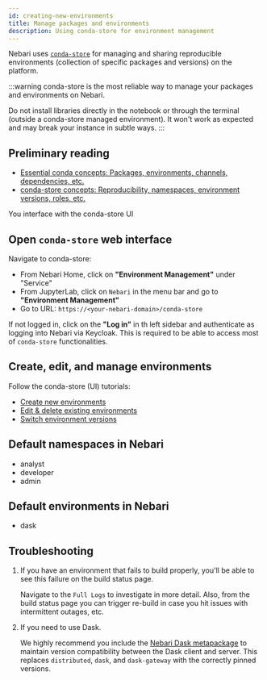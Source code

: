 ```yaml
---
id: creating-new-environments
title: Manage packages and environments
description: Using conda-store for environment management
---
```


Nebari uses [`conda-store`][conda-store-docs] for managing and sharing reproducible environments (collection of specific packages and versions) on the platform.

:::warning
conda-store is the most reliable way to manage your packages and environments on Nebari.

Do not install libraries directly in the notebook or through the terminal (outside a conda-store managed environment). It won't work as expected and may break your instance in subtle ways.
:::

## Preliminary reading

- [Essential conda concepts: Packages, environments, channels, dependencies, etc.](https://conda.store/conda-store/explanations/conda-concepts)
- [conda-store concepts: Reproducibility, namespaces, environment versions, roles, etc.](https://conda.store/conda-store/explanations/conda-store-concepts)

You interface with the conda-store UI

## Open `conda-store` web interface

 Navigate to conda-store:

* From Nebari Home, click on **"Environment Management"** under "Service"
* From JupyterLab, click on `Nebari` in the menu bar and go to **"Environment Management"**
* Go to URL: `https://<your-nebari-domain>/conda-store`

If not logged in, click on the **"Log in"** in th left sidebar and authenticate as logging into Nebari via Keycloak. This is required to be able to access most of `conda-store` functionalities.

## Create, edit, and manage environments

Follow the conda-store (UI) tutorials:

* [Create new environments][cs-create-env]
* [Edit & delete existing environments][cs-edit-delete-env]
* [Switch environment versions][version-control]

## Default namespaces in Nebari

* analyst
* developer
* admin

## Default environments in Nebari

* dask

## Troubleshooting

1. If you have an environment that fails to build properly, you'll be able to see this failure on the build status page.

   Navigate to the `Full Logs` to investigate in more detail. Also, from the build status page you can trigger re-build in
   case you hit issues with intermittent outages, etc.

2. If you need to use Dask.

   We highly recommend you include the [Nebari Dask metapackage](https://anaconda.org/conda-forge/nebari-dask) to maintain version compatibility between the Dask client and server.
   This replaces `distributed`, `dask`, and `dask-gateway` with the correctly pinned versions.

<!-- External links -->

[conda-docs]: https://docs.conda.io/projects/conda
[conda-store-docs]: https://conda.store/
[conda-store-docs-auth]: https://conda.store/conda-store/references/auth#authorization-model
[cs-create-env]: https://conda.store/conda-store-ui/tutorials/create-envs
[cs-edit-delete-env]: https://conda.store/conda-store-ui/tutorials/edit-delete-envs
[version-control]: https://conda.store/conda-store-ui/tutorials/version-control
